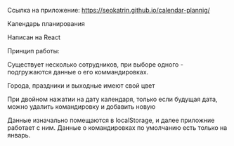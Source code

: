 Ссылка на приложение: https://seokatrin.github.io/calendar-plannig/

Календарь планирования

Написан на React

Принцип работы:

Существует несколько сотрудников, при выборе одного - подгружаются данные о его коммандировках.

Города, праздники и выходные имеют свой цвет

При двойном нажатии на дату календаря, только если будущая дата, можно удалить командировку и добавить новую

Данные изначально помещаются в localStorage, и далее приложние работает с ним. 
Данные о командировках по умолчанию есть только на январь.


